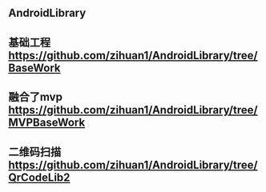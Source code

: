 
AndroidLibrary
 ---

基础工程
https://github.com/zihuan1/AndroidLibrary/tree/BaseWork
---
融合了mvp
https://github.com/zihuan1/AndroidLibrary/tree/MVPBaseWork
---
二维码扫描
https://github.com/zihuan1/AndroidLibrary/tree/QrCodeLib2
---